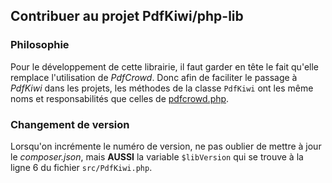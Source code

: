 Contribuer au projet PdfKiwi/php-lib
---

### Philosophie
Pour le développement de cette librairie, il faut garder en tête le fait qu'elle remplace l'utilisation de *PdfCrowd*. Donc afin de faciliter le passage à *PdfKiwi* dans les projets, les méthodes de la classe `PdfKiwi` ont les même noms et responsabilités que celles de [pdfcrowd.php](https://github.com/pdfcrowd/pdfcrowd-php/blob/master/pdfcrowd.php).

### Changement de version
Lorsqu'on incrémente le numéro de version, ne pas oublier de mettre à jour le *composer.json*, mais **AUSSI** la variable `$libVersion` qui se trouve à la ligne 6 du fichier `src/PdfKiwi.php`.
